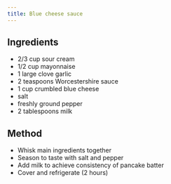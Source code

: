 ```yaml
---
title: Blue cheese sauce
---
```

## Ingredients

- 2/3 cup sour cream
- 1/2 cup mayonnaise
- 1 large clove garlic
- 2 teaspoons Worcestershire sauce
- 1 cup crumbled blue cheese
- salt
- freshly ground pepper
- 2 tablespoons milk

## Method

- Whisk main ingredients together
- Season to taste with salt and pepper
- Add milk to achieve consistency of pancake batter
- Cover and refrigerate (2 hours)